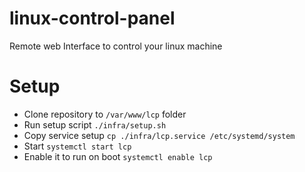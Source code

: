 # linux-control-panel
Remote web Interface to control your linux machine

# Setup
- Clone repository to `/var/www/lcp` folder
- Run setup script `./infra/setup.sh`
- Copy service setup `cp ./infra/lcp.service /etc/systemd/system`
- Start `systemctl start lcp`
- Enable it to run on boot `systemctl enable lcp`
